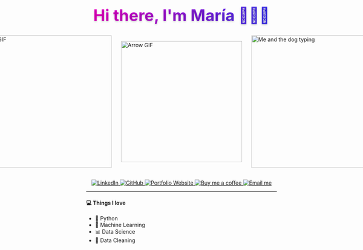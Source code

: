 <h1 align="center" style="background: linear-gradient(to right, #ff00cc, #3333ff); -webkit-background-clip: text; color: transparent; text-shadow: 0px 2px 4px rgba(0,0,0,0.2); font-size: 3em;">
  Hi there, I'm María 👋👩‍💻
</h1>
<d style="display: flex; justify-content: center; align-items: center; gap: 25px; flex-wrap: nowrap;">
  <!-- Left GIF -->
  <div style="flex-shrink: 0;">
    <img src="https://media.giphy.com/media/Dh5q0sShxgp13DwrvG/giphy.gif" alt="Dog GIF" style="width: 350px; height: auto;">
  </div>

  <!-- Arrow Sticker -->
  <div style="flex-shrink: 0;">
    <img src="https://media.giphy.com/media/v1.Y2lkPWVjZjA1ZTQ3Yjg2MnI2dzh2YThqMXdpMmlwdGZqd3RhbGQweDd2eGczNG0wc3cwYSZlcD12MV9zdGlja2Vyc19zZWFyY2gmY3Q9cw/OZFMTlKGk9si5WKNSy/giphy.gif" alt="Arrow GIF" style="width: 320px; height: auto;">
  </div>

  <!-- Right GIF -->
  <div style="flex-shrink: 0;">
    <img src="images/typing6.gif" alt="Me and the dog typing" style="width: 350px; height: auto;">
  </div>
</d
<br>
<br>
<p align="center">
  <a href="https://www.linkedin.com/in/mariaaguileragarcia/">
    <img src="https://img.shields.io/badge/-LinkedIn-306EA8?style=flat&logo=linkedin&logoColor=white" alt="LinkedIn">
  </a>
  <a href="https://www.github.com/maria-aguilera">
    <img src="https://img.shields.io/badge/-GitHub-2F2F2F?style=flat&logo=github&logoColor=white" alt="GitHub">
  </a>
  <a href="https://maria-aguilera.github.io/">
    <img src="https://img.shields.io/badge/Portfolio%20Website%20-8A2BE2?style=flat&logo=Homeassistant&logoColor=white" alt="Portfolio Website">
  </a>
  <a href="https://coff.ee/mariaaguilera">
    <img src="https://img.shields.io/badge/-Buy_me_a_coffee-yellow?style=flat&logo=buymeacoffee&logoColor=white" alt="Buy me a coffee">
  </a>
  <a href="mailto:mariaaguilera979797@gmail.com">
    <img src="https://img.shields.io/badge/Email%20me%20-D14836?style=flat&logo=gmail&logoColor=white" alt="Email me">
  </a>
</p>

---

#### 💻 **Things I love**

* 🐍 Python  
* 🤖 Machine Learning  
* 📊 Data Science  
* 🧹 Data Cleaning



